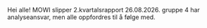 Hei alle! MOWI slipper 2.kvartalsrapport 26.08.2026. gruppe 4 har analyseansvar, men alle oppfordres til å følge med.
